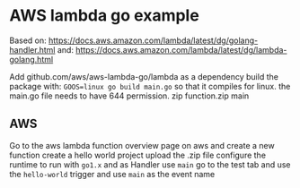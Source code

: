 # AWS lambda go example

Based on: https://docs.aws.amazon.com/lambda/latest/dg/golang-handler.html
and: https://docs.aws.amazon.com/lambda/latest/dg/lambda-golang.html

Add github.com/aws/aws-lambda-go/lambda as a dependency
build the package with: `GOOS=linux go build main.go` so that it compiles for linux.
the main.go file needs to have 644 permission.
zip function.zip main


## AWS
Go to the aws lambda function overview page on aws and create a new function
create a hello world project
upload the .zip file
configure the runtime to run with `go1.x` and as Handler use `main`
go to the test tab and use the `hello-world` trigger and use `main` as the event name

